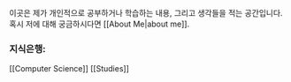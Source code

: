 이곳은 제가 개인적으로 공부하거나 학습하는 내용, 그리고 생각들을 적는 공간입니다.
혹시 저에 대해 궁금하시다면 [[About Me|about me]].
### 지식은행:
[[Computer Science]]
[[Studies]]
